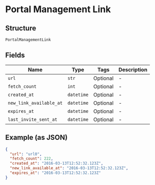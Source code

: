 
# Portal Management Link

## Structure

`PortalManagementLink`

## Fields

| Name | Type | Tags | Description |
|  --- | --- | --- | --- |
| `url` | `str` | Optional | - |
| `fetch_count` | `int` | Optional | - |
| `created_at` | `datetime` | Optional | - |
| `new_link_available_at` | `datetime` | Optional | - |
| `expires_at` | `datetime` | Optional | - |
| `last_invite_sent_at` | `datetime` | Optional | - |

## Example (as JSON)

```json
{
  "url": "url0",
  "fetch_count": 222,
  "created_at": "2016-03-13T12:52:32.123Z",
  "new_link_available_at": "2016-03-13T12:52:32.123Z",
  "expires_at": "2016-03-13T12:52:32.123Z"
}
```

